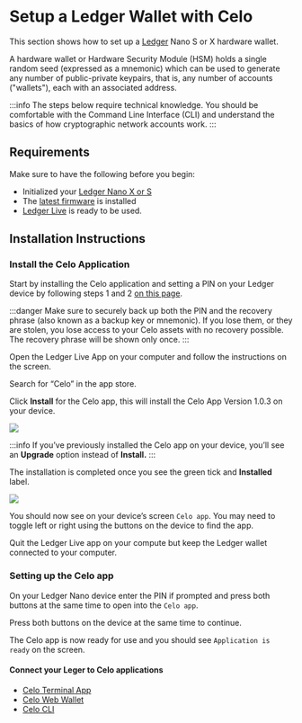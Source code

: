 # Setup a Ledger Wallet with Celo

This section shows how to set up a [Ledger](https://www.ledger.com/) Nano S or X hardware wallet.

A hardware wallet or Hardware Security Module (HSM) holds a single random seed (expressed as a mnemonic) which can be used to generate any number of public-private keypairs, that is, any number of accounts ("wallets"), each with an associated address.

:::info
The steps below require technical knowledge. You should be comfortable with the Command Line Interface (CLI) and understand the basics of how cryptographic network accounts work.
:::

## Requirements

Make sure to have the following before you begin:
* Initialized your [Ledger Nano X or S](https://support.ledger.com/hc/en-us/articles/360018784134)
* The [latest firmware](https://support.ledger.com/hc/en-us/articles/360013349800) is installed
* [Ledger Live](https://support.ledger.com/hc/en-us/articles/360006395233-Take-your-first-steps) is ready to be used.

## Installation Instructions
### Install the Celo Application

Start by installing the Celo application and setting a PIN on your Ledger device by following steps 1 and 2 [on this page](https://www.ledger.com/start/).

:::danger
Make sure to securely back up both the PIN and the recovery phrase (also known as a backup key or mnemonic). If you lose them, or they are stolen, you lose access to your Celo assets with no recovery possible. The recovery phrase will be shown only once.
:::

Open the Ledger Live App on your computer and follow the instructions on the screen.

Search for “Celo” in the app store.

Click **Install** for the Celo app, this will install the Celo App Version 1.0.3 on your device.

![](https://storage.googleapis.com/celo-website/docs/ledger-celo-app-install.png)

:::info
If you’ve previously installed the Celo app on your device, you’ll see an **Upgrade** option instead of **Install.**
:::

The installation is completed once you see the green tick and **Installed** label.

![](https://storage.googleapis.com/celo-website/docs/ledger-celo-app-installed.png)

You should now see on your device’s screen `Celo app`. You may need to toggle left or right using the buttons on the device to find the app.

Quit the Ledger Live app on your compute but keep the Ledger wallet connected to your computer.

### Setting up the Celo app

On your Ledger Nano device enter the PIN if prompted and press both buttons at the same time to open into the `Celo app`.

Press both buttons on the device at the same time to continue.

The Celo app is now ready for use and you should see `Application is ready` on the screen.

#### Connect your Leger to Celo applications

  - [Celo Terminal App](connecting-ledger-celo-terminal-wallet.md)
  - [Celo Web Wallet](connecting-ledger-celo-web-wallet.md)
  - [Celo CLI](connecting-ledger-celocli.md)
